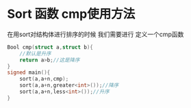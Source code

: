 # Sort 函数 cmp使用方法
在用sort对结构体进行排序的时候
我们需要进行
定义一个cmp函数
```c++
Bool cmp(struct a,struct b){
    //默认是升序
    return a>b;//这是降序
}
signed main(){
    sort(a,a+n,cmp);
    sort(a,a+n,greater<int>());//降序
    sort(a,a+n,less<int>());//升序
}
```
